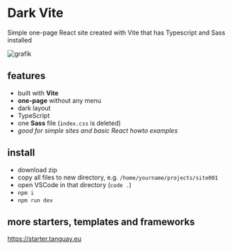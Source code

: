 # Dark Vite

Simple one-page React site created with Vite that has Typescript and Sass installed

![grafik](https://starters-backend.tanguay.eu/images/starters/darkViteSimple.png)

## features

- built with **Vite**
- **one-page** without any menu
- dark layout
- TypeScript
- one **Sass** file (`index.css` is deleted)
- *good for simple sites and basic React howto examples*


## install

- download zip
- copy all files to new directory, e.g. `/home/yourname/projects/site001`
- open VSCode in that directory (`code .`)
- `npm i`
- `npm run dev`


## more starters, templates and frameworks

https://starter.tanguay.eu
